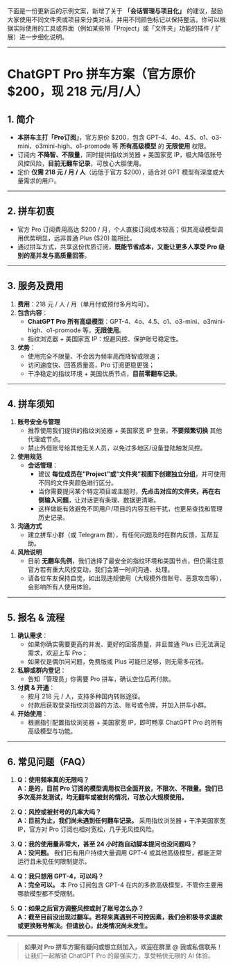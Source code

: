 下面是一份更新后的示例文案，新增了关于 **「会话管理与项目化」** 的建议，鼓励大家使用不同文件夹或项目来分类对话，并用不同颜色标记以保持整洁。你可以根据实际使用的工具或界面（例如某些带「Project」或「文件夹」功能的插件 / 扩展）进一步细化说明。

---

# ChatGPT Pro 拼车方案（官方原价 \$200，现 218 元/月/人）

## 1. 简介

- **本拼车主打「Pro订阅」**，官方原价 \$200，包含 GPT-4、4o、4.5、o1、o3-mini、o3mini-high、o1-promode 等 **所有高级模型** 的 **无限使用** 权限。
- 订阅内 **不降智、不限量**，同时提供指纹浏览器 + 美国家宽 IP，极大降低账号风控风险，**目前无翻车记录**，可放心大胆使用。
- 定价 **仅需 218 元 / 月 / 人**（远低于官方 \$200），适合对 GPT 模型有深度或大量需求的用户。

---

## 2. 拼车初衷

- 官方 Pro 订阅费用高达 \$200 / 月，个人直接订阅成本较高；但其高级模型调用优势明显，远非普通 Plus (\$20) 能相比。
- 通过拼车方式，共享这份优质订阅，**既能节省成本，又能让更多人享受 Pro 级别的高并发与高质量回答**。

---

## 3. 服务及费用

1. **费用**：218 元 / 人 / 月（单月付或预付多月均可）。  
2. **包含内容**：  
   - **ChatGPT Pro 所有高级模型**：GPT-4、4o、4.5、o1、o3-mini、o3mini-high、o1-promode 等，**无限使用**。  
   - 指纹浏览器 + 美国家宽 IP：规避风控、保护账号稳定性。  
3. **优势**：  
   - 使用完全不限量、不会因为频率高而降智或限速；  
   - 访问速度快、回答质量高，Pro 订阅更稳更强；  
   - 干净稳定的指纹环境 + 美国优质节点，**目前零翻车记录**。

---

## 4. 拼车须知

1. **账号安全与管理**  
   - 推荐使用我们提供的指纹浏览器 + 美国家宽 IP 登录，**不要频繁切换** 其他代理或节点。  
   - 禁止外借账号给其他无关人员，以免过多地区/设备登陆触发风控。  
2. **使用规范**  
   - **会话管理**：
     - 建议 **每位成员在“Project”或“文件夹”视图下创建独立分组**，并可使用不同的文件夹颜色进行区分。  
     - 当你需要提问某个特定项目或主题时，**先点击对应的文件夹，再在右侧输入问题**，让对话更有条理、数据更清晰。  
     - 这样做能有效避免不同用户/项目的内容互相干扰，也更易查找和管理历史记录。
3. **沟通方式**  
   - 建立拼车小群（或 Telegram 群），有任何问题及时在群内反馈，互帮互助。  
4. **风险说明**  
   - 目前 **无翻车先例**，我们选择了最安全的指纹环境和美国节点，但仍需注意官方若有重大风控变动，我们会第一时间沟通、处理。  
   - 请各位车友保持自觉，如出现违规使用（大规模外借账号、恶意攻击等），会影响所有人使用体验。

---

## 5. 报名 & 流程

1. **确认需求**：  
   - 如果你确实需要更高的并发、更好的回答质量，并且普通 Plus 已无法满足需求，欢迎上车 Pro；  
   - 如果仅是偶尔问问题，免费版或 Plus 可能已足够，则无需多花钱。
2. **私聊或群内登记**：  
   - 告知「管理员」你需要 Pro 拼车，确认空位后再付款。
3. **付费 & 开通**：  
   - 按月 218 元 / 人，支持多种国内转账途径。  
   - 付款后获取登录指纹浏览器的方法、账号或令牌，并加入拼车小群。
4. **开始使用**：  
   - 根据指引配置指纹浏览器 + 美国家宽 IP，即可畅享 ChatGPT Pro 的所有高级模型与功能。

---

## 6. 常见问题（FAQ）

1. **Q：使用频率真的无限吗？**  
   **A：是的，目前 Pro 订阅的模型调用权已全面开放，不限次、不限量。我们已多次高并发测试，均无翻车或被封的情况，可放心大规模使用。**

2. **Q：风控或被封号的几率大吗？**  
   **A：目前为止，我们尚未遇到任何翻车记录。** 采用指纹浏览器 + 干净美国家宽 IP，官方对 Pro 订阅也相对宽松，几乎无风控风险。

3. **Q：我的使用量非常大，甚至 24 小时跑自动脚本提问也没问题吗？**  
   **A：没问题。** 我们已有用户持续大量调用 GPT-4 或其他高级模型，都能正常运行且未见任何限制提示。

4. **Q：我只想用 GPT-4，可以吗？**  
   **A：完全可以。** 本 Pro 订阅包含 GPT-4 在内的多款高级模型，不管你主要用哪款模型都不受限制。

5. **Q：如果之后官方调整风控或封了账号怎么办？**  
   **A：截至目前没出现过翻车。若将来真遇到不可控因素，我们会积极寻求退款或更换账号解决。但请放心，此类情况尚未发生。**

---

> **如果对 Pro 拼车方案有疑问或想立刻加入，欢迎在群里 @ 我或私信联系！**  
> 让我们一起解锁 ChatGPT Pro 的最强实力，享受畅快无限的 AI 体验。
